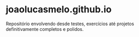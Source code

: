 # joaolucasmelo.github.io
Repositório envolvendo desde testes, exercícios até projetos definitivamente completos e polidos.
